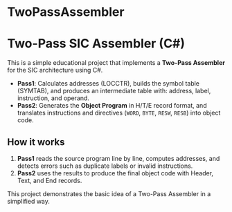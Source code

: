 # TwoPassAssembler

# Two-Pass SIC Assembler (C#)

This is a simple educational project that implements a **Two-Pass Assembler** for the SIC architecture using C#.

- **Pass1**: Calculates addresses (LOCCTR), builds the symbol table (SYMTAB), and produces an intermediate table with: address, label, instruction, and operand.  
- **Pass2**: Generates the **Object Program** in H/T/E record format, and translates instructions and directives (`WORD`, `BYTE`, `RESW`, `RESB`) into object code.

## How it works
1. **Pass1** reads the source program line by line, computes addresses, and detects errors such as duplicate labels or invalid instructions.  
2. **Pass2** uses the results to produce the final object code with Header, Text, and End records.  

This project demonstrates the basic idea of a Two-Pass Assembler in a simplified way.
